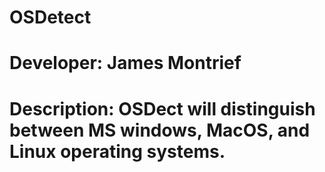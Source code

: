 # OSDetect

# Developer: James Montrief
# Description: OSDect will distinguish between MS windows, MacOS, and Linux operating systems.
